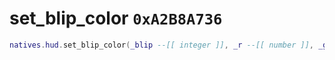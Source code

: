 # set_blip_color `0xA2B8A736`

```lua
natives.hud.set_blip_color(_blip --[[ integer ]], _r --[[ number ]], _g --[[ number ]], _b --[[ number ]], _a --[[ number ]])
```